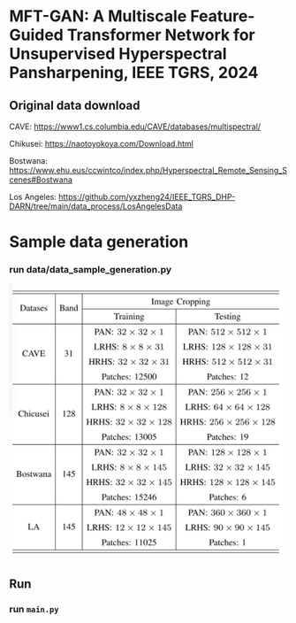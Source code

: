 # MFT-GAN: A Multiscale Feature-Guided Transformer Network for Unsupervised Hyperspectral Pansharpening, IEEE TGRS, 2024

## Original data download
CAVE: https://www1.cs.columbia.edu/CAVE/databases/multispectral/

Chikusei: https://naotoyokoya.com/Download.html

Bostwana: https://www.ehu.eus/ccwintco/index.php/Hyperspectral_Remote_Sensing_Scenes#Bostwana

Los Angeles: https://github.com/yxzheng24/IEEE_TGRS_DHP-DARN/tree/main/data_process/LosAngelesData

# Sample data generation
### run data/data_sample_generation.py

![img.png](img.png)


## Run
### run `main.py`

